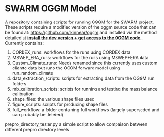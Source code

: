 # SWARM OGGM Model
 A repository containing scripts for running OGGM for the SWARM project. These scripts require a modified version of the oggm source code that can be found at:  https://github.com/lkinnear/oggm and installed via the method detailed at **[install the dev version + get access to the OGGM code:](https://docs.oggm.org/en/v1.1/installing-oggm.html)**. 
 Currently contains:
 1. CORDEX_runs: workflows for the runs using CORDEX data
 2. MSWEP_ERA_runs: workflows for the runs using MSWEP+ERA data
 3. Custom_Climate_runs: Needs renamed since this currently uses custom cliamte data but runs the OGGM forward model using run_random_climate
 4. data_extraction_scripts: scripts for extracting data from the OGGM run folders 
 5. mb_calibration_scripts: scripts for running and testing the mass balance calibration
 6. shape_files: the various shape files used
 7. figure_scripts: scripts for producing shape files
 8. full_workflow: a folder containing full workflows (largely superseded and can probably be deleted) 
 
 prepro_directory_tester.py a simple script to allow compaison between different prepro directory levels
 

